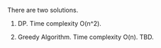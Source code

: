 There are two solutions.

1) DP. Time complexity O(n^2).


2) Greedy Algorithm. Time complexity O(n). TBD.